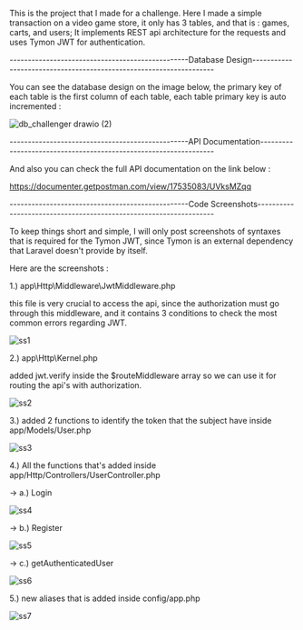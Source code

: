 This is the project that I made for a challenge. Here I made a simple transaction on a video game store, it only has 3 tables, and that is : games, carts, and users; It implements REST api architecture for the requests and uses Tymon JWT for authentication. 

-------------------------------------------------Database Design-------------------------------------------------------------------

You can see the database design on the image below, the primary key of each table is the first column of each table, each table primary key is auto incremented : 

![db_challenger drawio (2)](https://user-images.githubusercontent.com/72777496/156594208-4b6ca042-0ac7-409e-9759-de3f58cadda1.png)

-------------------------------------------------API Documentation-----------------------------------------------------------------

And also you can check the full API documentation on the link below : 

https://documenter.getpostman.com/view/17535083/UVksMZqq

-------------------------------------------------Code Screenshots------------------------------------------------------------------

To keep things short and simple, I will only post screenshots of syntaxes that is required for the Tymon JWT, since Tymon is an external dependency that Laravel doesn't provide by itself.

Here are the screenshots : 

1.) app\Http\Middleware\JwtMiddleware.php

this file is very crucial to access the api, since the authorization must go through this middleware, and it contains 3 conditions to check the most common errors regarding JWT.

![ss1](https://user-images.githubusercontent.com/72777496/156597889-26f82731-97a4-4a1b-a14b-902064e0c6e3.png)

2.) app\Http\Kernel.php

added jwt.verify inside the $routeMiddleware array so we can use it for routing the api's with authorization.

![ss2](https://user-images.githubusercontent.com/72777496/156599186-6e35adba-6ea7-4715-a932-9366c5f9d2a3.png)

3.) added 2 functions to identify the token that the subject have inside app/Models/User.php

![ss3](https://user-images.githubusercontent.com/72777496/156600848-e582dbdb-88b3-4246-9e1e-82362bc4aeba.png)

4.) All the functions that's added inside app/Http/Controllers/UserController.php

-> a.) Login 

![ss4](https://user-images.githubusercontent.com/72777496/156602217-87b751d1-1c49-467a-a6bc-3eba2dca572d.png)

-> b.) Register

![ss5](https://user-images.githubusercontent.com/72777496/156602572-aadcb1cd-31df-4611-9b3c-de1970b120d5.png)

-> c.) getAuthenticatedUser

![ss6](https://user-images.githubusercontent.com/72777496/156602670-46d635e9-a055-42b1-9156-9b84b3777e2b.png)

5.) new aliases that is added inside config/app.php

![ss7](https://user-images.githubusercontent.com/72777496/156603137-41161530-eae0-4507-92a1-0325c44e9285.png)






    


